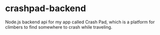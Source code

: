 # crashpad-backend
Node.js backend api for my app called Crash Pad, which is a platform for climbers to find somewhere to crash while traveling.
